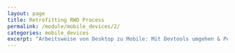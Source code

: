 ```yaml
---
layout: page
title: Retrofitting RWD Process
permalink: /module/mobile_devices/2/
categories: mobile_devices
excerpt: "Arbeitsweise von Desktop zu Mobile: Mit Devtools umgehen & Performance beachten."
---
```

